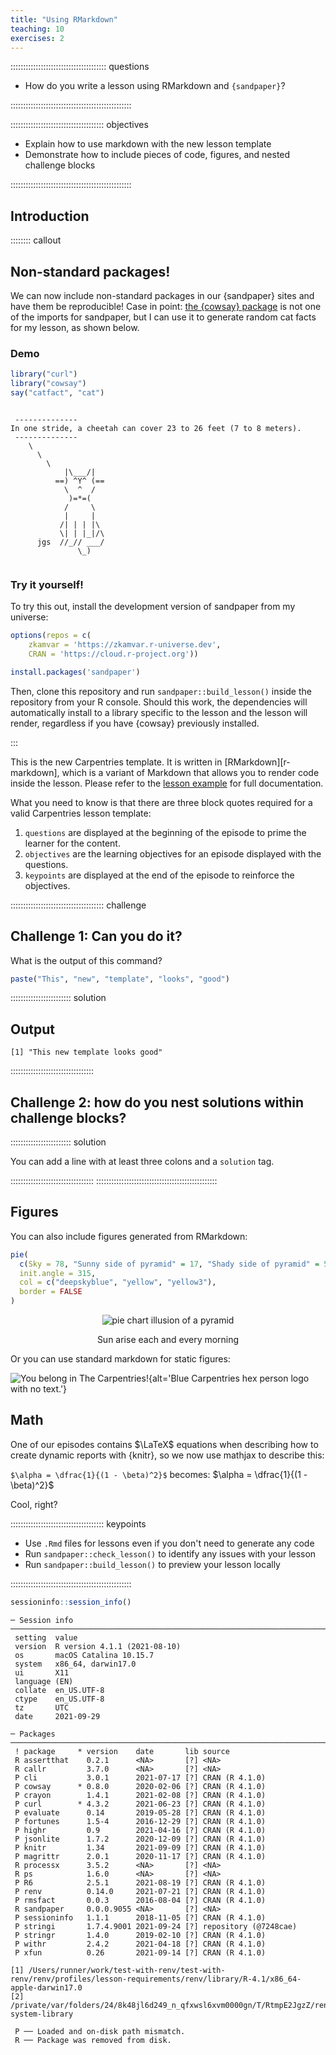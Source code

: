```yaml
---
title: "Using RMarkdown"
teaching: 10
exercises: 2
---
```


:::::::::::::::::::::::::::::::::::::: questions 

- How do you write a lesson using RMarkdown and `{sandpaper}`?

::::::::::::::::::::::::::::::::::::::::::::::::

::::::::::::::::::::::::::::::::::::: objectives

- Explain how to use markdown with the new lesson template
- Demonstrate how to include pieces of code, figures, and nested challenge blocks

::::::::::::::::::::::::::::::::::::::::::::::::

## Introduction


:::::::: callout

## Non-standard packages!

We can now include non-standard packages in our {sandpaper} sites and have them
be reproducible! Case in point: [the {cowsay} 
package](https://cran.r-project.org/package=cowsay) is not one of the imports
for sandpaper, but I can use it to generate random cat facts for my lesson, as
shown below.

### Demo


```r
library("curl")
library("cowsay")
say("catfact", "cat")
```

```{.output}

 -------------- 
In one stride, a cheetah can cover 23 to 26 feet (7 to 8 meters). 
 --------------
    \
      \
        \
            |\___/|
          ==) ^Y^ (==
            \  ^  /
             )=*=(
            /     \
            |     |
           /| | | |\
           \| | |_|/\
      jgs  //_// ___/
               \_)
  
```

### Try it yourself!

To try this out, install the development version of sandpaper from my universe:


```r
options(repos = c(
    zkamvar = 'https://zkamvar.r-universe.dev',
    CRAN = 'https://cloud.r-project.org'))

install.packages('sandpaper')
```

Then, clone this repository and run `sandpaper::build_lesson()` inside the 
repository from your R console. Should this work, the dependencies will 
automatically install to a library specific to the lesson and the lesson will
render, regardless if you have {cowsay} previously installed.

:::


This is the new Carpentries template. It is written in [RMarkdown][r-markdown],
which is a variant of Markdown that allows you to render code inside the
lesson. Please refer to the [lesson
example](https://carpentries.github.io/lesson-example) for full documentation.

What you need to know is that there are three block quotes required for a valid
Carpentries lesson template:

 1. `questions` are displayed at the beginning of the episode to prime the
    learner for the content.
 2. `objectives` are the learning objectives for an episode displayed with
    the questions.
 3. `keypoints` are displayed at the end of the episode to reinforce the
    objectives.

::::::::::::::::::::::::::::::::::::: challenge 

## Challenge 1: Can you do it?

What is the output of this command?


```r
paste("This", "new", "template", "looks", "good")
```

:::::::::::::::::::::::: solution 

## Output
 

```{.output}
[1] "This new template looks good"
```

:::::::::::::::::::::::::::::::::


## Challenge 2: how do you nest solutions within challenge blocks?

:::::::::::::::::::::::: solution 

You can add a line with at least three colons and a `solution` tag.

:::::::::::::::::::::::::::::::::
::::::::::::::::::::::::::::::::::::::::::::::::

## Figures

You can also include figures generated from RMarkdown:


```r
pie(
  c(Sky = 78, "Sunny side of pyramid" = 17, "Shady side of pyramid" = 5), 
  init.angle = 315, 
  col = c("deepskyblue", "yellow", "yellow3"), 
  border = FALSE
)
```

<div class="figure" style="text-align: center">
<img src="fig/01-introduction-rendered-pyramid-1.png" alt="pie chart illusion of a pyramid"  />
<p class="caption">Sun arise each and every morning</p>
</div>

Or you can use standard markdown for static figures:

![You belong in The Carpentries!](https://raw.githubusercontent.com/carpentries/logo/master/Badge_Carpentries.svg){alt='Blue Carpentries hex person logo with no text.'}


## Math

One of our episodes contains $\LaTeX$ equations when describing how to create
dynamic reports with {knitr}, so we now use mathjax to describe this:

`$\alpha = \dfrac{1}{(1 - \beta)^2}$` becomes: $\alpha = \dfrac{1}{(1 - \beta)^2}$

Cool, right?

::::::::::::::::::::::::::::::::::::: keypoints 

- Use `.Rmd` files for lessons even if you don't need to generate any code
- Run `sandpaper::check_lesson()` to identify any issues with your lesson
- Run `sandpaper::build_lesson()` to preview your lesson locally

::::::::::::::::::::::::::::::::::::::::::::::::


```r
sessioninfo::session_info()
```

```{.output}
─ Session info ───────────────────────────────────────────────────────────────────────────────────
 setting  value                       
 version  R version 4.1.1 (2021-08-10)
 os       macOS Catalina 10.15.7      
 system   x86_64, darwin17.0          
 ui       X11                         
 language (EN)                        
 collate  en_US.UTF-8                 
 ctype    en_US.UTF-8                 
 tz       UTC                         
 date     2021-09-29                  

─ Packages ───────────────────────────────────────────────────────────────────────────────────────
 ! package     * version    date       lib source               
 R assertthat    0.2.1      <NA>       [?] <NA>                 
 R callr         3.7.0      <NA>       [?] <NA>                 
 P cli           3.0.1      2021-07-17 [?] CRAN (R 4.1.0)       
 P cowsay      * 0.8.0      2020-02-06 [?] CRAN (R 4.1.0)       
 P crayon        1.4.1      2021-02-08 [?] CRAN (R 4.1.0)       
 P curl        * 4.3.2      2021-06-23 [?] CRAN (R 4.1.0)       
 P evaluate      0.14       2019-05-28 [?] CRAN (R 4.1.0)       
 P fortunes      1.5-4      2016-12-29 [?] CRAN (R 4.1.0)       
 P highr         0.9        2021-04-16 [?] CRAN (R 4.1.0)       
 P jsonlite      1.7.2      2020-12-09 [?] CRAN (R 4.1.0)       
 P knitr         1.34       2021-09-09 [?] CRAN (R 4.1.0)       
 P magrittr      2.0.1      2020-11-17 [?] CRAN (R 4.1.0)       
 R processx      3.5.2      <NA>       [?] <NA>                 
 R ps            1.6.0      <NA>       [?] <NA>                 
 P R6            2.5.1      2021-08-19 [?] CRAN (R 4.1.0)       
 P renv          0.14.0     2021-07-21 [?] CRAN (R 4.1.0)       
 P rmsfact       0.0.3      2016-08-04 [?] CRAN (R 4.1.0)       
 R sandpaper     0.0.0.9055 <NA>       [?] <NA>                 
 P sessioninfo   1.1.1      2018-11-05 [?] CRAN (R 4.1.0)       
 P stringi       1.7.4.9001 2021-09-24 [?] repository (@7248cae)
 P stringr       1.4.0      2019-02-10 [?] CRAN (R 4.1.0)       
 P withr         2.4.2      2021-04-18 [?] CRAN (R 4.1.0)       
 P xfun          0.26       2021-09-14 [?] CRAN (R 4.1.0)       

[1] /Users/runner/work/test-with-renv/test-with-renv/renv/profiles/lesson-requirements/renv/library/R-4.1/x86_64-apple-darwin17.0
[2] /private/var/folders/24/8k48jl6d249_n_qfxwsl6xvm0000gn/T/RtmpE2JgzZ/renv-system-library

 P ── Loaded and on-disk path mismatch.
 R ── Package was removed from disk.
```


